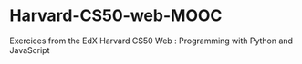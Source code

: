 # Harvard-CS50-web-MOOC
Exercices from the EdX Harvard CS50 Web : Programming with Python and JavaScript
